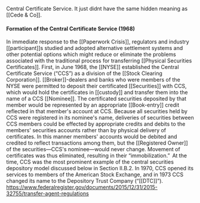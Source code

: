 Central Certificate Service. It just didnt have the same hidden meaning as [[Cede & Co]].

#### Formation of the Central Certificate Service (1968)

In immediate response to the [[Paperwork Crisis]], regulators and industry [[participant]]s studied and adopted alternative settlement systems and other potential options which might reduce or eliminate the problems associated with the traditional process for transferring [[Physical Securities Certificates]]. First, in June 1968, the [[NYSE]] established the Central Certificate Service (“CCS”) as a division of the [[Stock Clearing Corporation]]. [[Broker]]-dealers and banks who were members of the NYSE were permitted to deposit their certificated [[Securities]] with CCS, which would hold the certificates in [[custody]] and transfer them into the name of a CCS [[Nominee]]. The certificated securities deposited by that member would be represented by an appropriate [[Book-entry]] credit reflected in that member's account at CCS. Because all securities held by CCS were registered in its nominee's name, deliveries of securities between CCS members could be effected by appropriate credits and debits to the members' securities accounts rather than by physical delivery of certificates. In this manner members' accounts would be debited and credited to reflect transactions among them, but the [[Registered Owner]] of the securities—CCS's nominee—would never change. Movement of certificates was thus eliminated, resulting in their “immobilization.”  At the time, CCS was the most prominent example of the central securities depository model discussed below in Section II.B.2. In 1970, CCS opened its services to members of the American Stock Exchange, and in 1973 CCS changed its name to the Depository Trust Company (“[[DTC]]”).
https://www.federalregister.gov/documents/2015/12/31/2015-32755/transfer-agent-regulations
